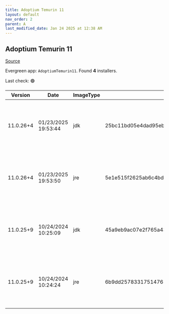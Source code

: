 ```yaml
---
title: Adoptium Temurin 11
layout: default
nav_order: 2
parent: A
last_modified_date: Jan 24 2025 at 12:38 AM
---
```


## Adoptium Temurin 11

[Source](https://adoptium.net/)

Evergreen app: `AdoptiumTemurin11`. Found **4** installers.

Last check: 🟢

| Version   | Date                | ImageType | Checksum                                                         | Size      | Architecture | Type | URI                                                                                                                                                                                                                                                                          |
| --------- | ------------------- | --------- | ---------------------------------------------------------------- | --------- | ------------ | ---- | ---------------------------------------------------------------------------------------------------------------------------------------------------------------------------------------------------------------------------------------------------------------------------- |
| 11.0.26+4 | 01/23/2025 19:53:44 | jdk       | 25bc11bd05e4dad95ebefde017bd5eb29dfe8624bbd46beeca8eba4b4d77fae1 | 175063040 | x64          | msi  | [https://github.com/adoptium/temurin11-binaries/releases/download/jdk-11.0.26%2B4/OpenJDK11U-jdk_x64_windows_hotspot_11.0.26_4.msi](https://github.com/adoptium/temurin11-binaries/releases/download/jdk-11.0.26%2B4/OpenJDK11U-jdk_x64_windows_hotspot_11.0.26_4.msi)       |
| 11.0.26+4 | 01/23/2025 19:53:50 | jre       | 5e1e515f2625ab6c4bdc95a6a0f0928b3ace6034a60d811da3d701ebfaeaccf1 | 31641600  | x64          | msi  | [https://github.com/adoptium/temurin11-binaries/releases/download/jdk-11.0.26%2B4/OpenJDK11U-jre_x64_windows_hotspot_11.0.26_4.msi](https://github.com/adoptium/temurin11-binaries/releases/download/jdk-11.0.26%2B4/OpenJDK11U-jre_x64_windows_hotspot_11.0.26_4.msi)       |
| 11.0.25+9 | 10/24/2024 10:25:09 | jdk       | 45a9eb9ac07e2f765a43de099657c73e33ae044c9c06d8af3ddb436463711280 | 157196288 | x86          | msi  | [https://github.com/adoptium/temurin11-binaries/releases/download/jdk-11.0.25%2B9/OpenJDK11U-jdk_x86-32_windows_hotspot_11.0.25_9.msi](https://github.com/adoptium/temurin11-binaries/releases/download/jdk-11.0.25%2B9/OpenJDK11U-jdk_x86-32_windows_hotspot_11.0.25_9.msi) |
| 11.0.25+9 | 10/24/2024 10:24:24 | jre       | 6b9dd2578331751476377d08d057a423ed49616ed24f47f873c9925483ca6582 | 27471872  | x86          | msi  | [https://github.com/adoptium/temurin11-binaries/releases/download/jdk-11.0.25%2B9/OpenJDK11U-jre_x86-32_windows_hotspot_11.0.25_9.msi](https://github.com/adoptium/temurin11-binaries/releases/download/jdk-11.0.25%2B9/OpenJDK11U-jre_x86-32_windows_hotspot_11.0.25_9.msi) |
